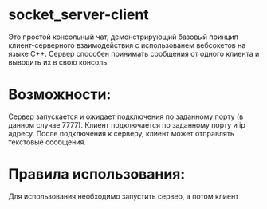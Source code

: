 # socket_server-client
Это простой консольный чат, демонстрирующий базовый принцип клиент-серверного взаимодействия с использованем вебсокетов  на языке C++. Сервер способен принимать сообщения от одного клиента и выводить их в свою консоль. 
# Возможности: 
Сервер запускается и ожидает подключения по заданному порту (в данном случае 7777). Клиент подключается по заданному порту и ip адресу. После подключения к серверу, клиент может отправлять текстовые сообщения.
# Правила использования:
Для использования необходимо запустить сервер, а потом клиент
